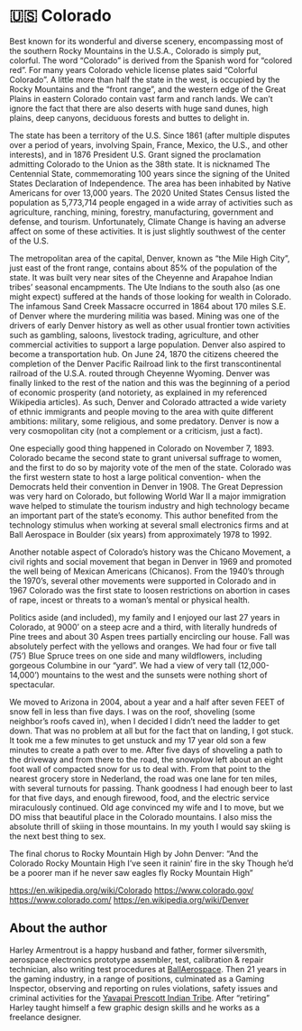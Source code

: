 # 🇺🇸 Colorado

Best known for its wonderful and diverse scenery, encompassing most of the
southern Rocky Mountains in the U.S.A., Colorado is simply put, colorful. The
word “Colorado” is derived from the Spanish word for “colored red”. For many
years Colorado vehicle license plates said “Colorful Colorado”. A little more
than half the state in the west, is occupied by the Rocky Mountains and the
“front range”, and the western edge of the Great Plains in eastern Colorado
contain vast farm and ranch lands. We can’t ignore the fact that there are also
deserts with huge sand dunes, high plains, deep canyons, deciduous forests and
buttes to delight in.

The state has been a territory of the U.S. Since 1861 (after multiple disputes
over a period of years, involving Spain, France, Mexico, the U.S., and other
interests), and in 1876 President U.S. Grant signed the proclamation admitting
Colorado to the Union as the 38th state. It is nicknamed The Centennial State,
commemorating 100 years since the signing of the United States Declaration of
Independence. The area has been inhabited by Native Americans for over 13,000
years. The 2020 United States Census listed the population as 5,773,714 people
engaged in a wide array of activities such as agriculture, ranching, mining,
forestry, manufacturing, government and defense, and tourism. Unfortunately,
Climate Change is having an adverse affect on some of these activities. It is
just slightly southwest of the center of the U.S.

The metropolitan area of the capital, Denver, known as “the Mile High City”,
just east of the front range, contains about 85% of the population of the state.
It was built very near sites of the Cheyenne and Arapahoe Indian tribes’
seasonal encampments. The Ute Indians to the south also (as one might expect)
suffered at the hands of those looking for wealth in Colorado. The infamous Sand
Creek Massacre occurred in 1864 about 170 miles S.E. of Denver where the
murdering militia was based. Mining was one of the drivers of early Denver
history as well as other usual frontier town activities such as gambling,
saloons, livestock trading, agriculture, and other commercial activities to
support a large population. Denver also aspired to become a transportation hub.
On June 24, 1870 the citizens cheered the completion of the Denver Pacific
Railroad link to the first transcontinental railroad of the U.S.A. routed
through Cheyenne Wyoming. Denver was finally linked to the rest of the nation
and this was the beginning of a period of economic prosperity (and notoriety, as
explained in my referenced Wikipedia articles). As such, Denver and Colorado
attracted a wide variety of ethnic immigrants and people moving to the area with
quite different ambitions: military, some religious, and some predatory. Denver
is now a very cosmopolitan city (not a complement or a criticism, just a fact).

One especially good thing happened in Colorado on November 7, 1893. Colorado
became the second state to grant universal suffrage to women, and the first to
do so by majority vote of the men of the state. Colorado was the first western
state to host a large political convention- when the Democrats held their
convention in Denver in 1908. The Great Depression was very hard on Colorado,
but following World War II a major immigration wave helped to stimulate the
tourism industry and high technology became an important part of the state’s
economy. This author benefited from the technology stimulus when working at
several small electronics firms and at Ball Aerospace in Boulder (six years)
from approximately 1978 to 1992.

Another notable aspect of Colorado’s history was the Chicano Movement, a civil
rights and social movement that began in Denver in 1969 and promoted the well
being of Mexican Americans (Chicanos). From the 1940’s through the 1970’s,
several other movements were supported in Colorado and in 1967 Colorado was the
first state to loosen restrictions on abortion in cases of rape, incest or
threats to a woman’s mental or physical health.

Politics aside (and included), my family and I enjoyed our last 27 years in
Colorado, at 9000’ on a steep acre and a third, with literally hundreds of Pine
trees and about 30 Aspen trees partially encircling our house. Fall was
absolutely perfect with the yellows and oranges. We had four or five tall (75’)
Blue Spruce trees on one side and many wildflowers, including gorgeous Columbine
in our “yard”. We had a view of very tall (12,000-14,000’) mountains to the west
and the sunsets were nothing short of spectacular.

We moved to Arizona in 2004, about a year and a half after seven FEET of snow
fell in less than five days. I was on the roof, shoveling (some neighbor’s roofs
caved in), when I decided I didn’t need the ladder to get down. That was no
problem at all but for the fact that on landing, I got stuck. It took me a few
minutes to get unstuck and my 17 year old son a few minutes to create a path
over to me. After five days of shoveling a path to the driveway and from there
to the road, the snowplow left about an eight foot wall of compacted snow for us
to deal with. From that point to the nearest grocery store in Nederland, the
road was one lane for ten miles, with several turnouts for passing. Thank
goodness I had enough beer to last for that five days, and enough firewood,
food, and the electric service miraculously continued. Old age convinced my wife
and I to move, but we DO miss that beautiful place in the Colorado mountains. I
also miss the absolute thrill of skiing in those mountains. In my youth I would
say skiing is the next best thing to sex.

The final chorus to Rocky Mountain High by John Denver: “And the Colorado Rocky
Mountain High I’ve seen it rainin’ fire in the sky Though he’d be a poorer man
if he never saw eagles fly Rocky Mountain High”

<https://en.wikipedia.org/wiki/Colorado> <https://www.colorado.gov/>
<https://www.colorado.com/> <https://en.wikipedia.org/wiki/Denver>

## About the author

Harley Armentrout is a happy husband and father, former silversmith, aerospace
electronics prototype assembler, test, calibration & repair technician, also
writing test procedures at [BallAerospace](https://www.ball.com/aerospace). Then
21 years in the gaming industry, in a range of positions, culminated as a Gaming
Inspector, observing and reporting on rules violations, safety issues and
criminal activities for the
[Yavapai Prescott Indian Tribe](https://buckyscasino.com/). After “retiring”
Harley taught himself a few graphic design skills and he works as a freelance
designer.
